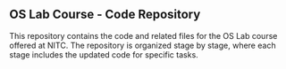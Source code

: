 ## OS Lab Course - Code Repository

This repository contains the code and related files for the OS Lab course offered at NITC. The repository is organized stage by stage, where each stage includes the updated code for specific tasks.
